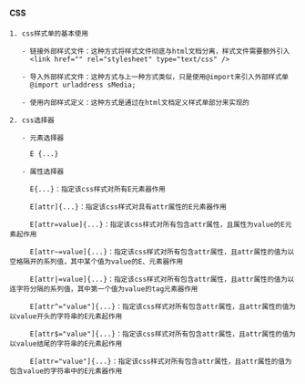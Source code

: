 #### CSS

>>>
    1. css样式单的基本使用

	   - 链接外部样式文件：这种方式将样式文件彻底与html文档分离，样式文件需要额外引入
	     <link href="" rel="stylesheet" type="text/css" />

	   - 导入外部样式文件：这种方式与上一种方式类似，只是使用@import来引入外部样式单
	     @import urladdress sMedia;

	   - 使用内部样式定义：这种方式是通过在html文档定义样式单部分来实现的
	
	2. css选择器

	   - 元素选择器

	     E {...} 

	   - 属性选择器

	     E{...}：指定该css样式对所有E元素器作用

		 E[attr]{...}：指定该css样式对具有attr属性的E元素器作用

		 E[attr=value]{...}：指定该css样式对所有包含attr属性，且属性为value的E元素起作用

		 E[attr~=value]{...}：指定该css样式对所有包含attr属性，且attr属性的值为以空格隔开的系列值，其中某个值为value的E、元素器作用

		 E[attr|=value]{...}：指定该css样式对所有包含attr属性，且attr属性的值为以连字符分隔的系列值，其中第一个值为value的tag元素器作用

		 E[attr^="value"]{...}：指定该css样式对所有包含attr属性，且attr属性的值为以value开头的字符串的E元素起作用

		 E[attr$="value"]{...}：指定该css样式对所有包含attr属性，且attr属性的值为以value结尾的字符串的E元素起作用

		 E[attr="value"]{...}：指定该css样式对所有包含attr属性，且attr属性的值为包含value的字符串中的E元素器作用


